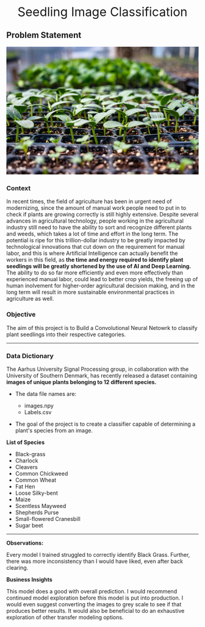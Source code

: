 <center><font size=6>Seedling Image Classification</font></center>

## Problem Statement
![Seedling Image](seedlings.jpg)

### Context

In recent times, the field of agriculture has been in urgent need of modernizing, since the amount of manual work people need to put in to check if plants are growing correctly is still highly extensive. Despite several advances in agricultural technology, people working in the agricultural industry still need to have the ability to sort and recognize different plants and weeds, which takes a lot of time and effort in the long term. The potential is ripe for this trillion-dollar industry to be greatly impacted by technological innovations that cut down on the requirement for manual labor, and this is where Artificial Intelligence can actually benefit the workers in this field, as **the time and energy required to identify plant seedlings will be greatly shortened by the use of AI and Deep Learning.** The ability to do so far more efficiently and even more effectively than experienced manual labor, could lead to better crop yields, the freeing up of human inolvement for higher-order agricultural decision making, and in the long term will result in more sustainable environmental practices in agriculture as well.

### Objective

The aim of this project is to Build a Convolutional Neural Netowrk to classify plant seedlings into their respective categories.

---

### Data Dictionary

The Aarhus University Signal Processing group, in collaboration with the University of Southern Denmark, has recently released a dataset containing **images of unique plants belonging to 12 different species.**


- The data file names are:
    - images.npy
    - Labels.csv
    

- The goal of the project is to create a classifier capable of determining a plant's species from an image.

**List of Species**

- Black-grass
- Charlock
- Cleavers
- Common Chickweed
- Common Wheat
- Fat Hen
- Loose Silky-bent
- Maize
- Scentless Mayweed
- Shepherds Purse
- Small-flowered Cranesbill
- Sugar beet

---

**Observations:**

Every model I trained struggled to correctly identify Black Grass. Further, there was more inconsistency than I would have liked, even after back clearing.

**Business Insights**

This model does a good with overall prediction. I would recommend continued model exploration before this model is put into production. I would even suggest converting the images to grey scale to see if that produces better results. It would also be beneficial to do an exhaustive exploration of other transfer modeling options.

